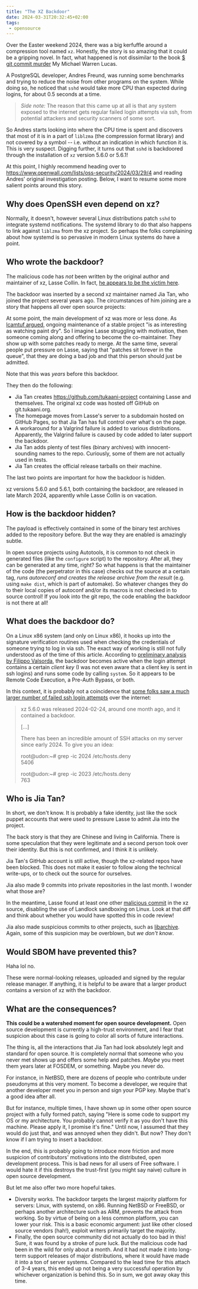 ```yaml
---
title: "The XZ Backdoor"
date: 2024-03-31T20:32:45+02:00
tags:
 - opensource
---
```

Over the Easter weekend 2024, there was a big kerfuffle around a compression
tool named `xz`. Honestly, the story is so amazing that it could be a gripping
novel. In fact, what happened is not dissimilar to the book [$ git commit
murder](https://mwl.io/fiction/crime) My Michael Warren Lucas.

A PostgreSQL developer, Andres Freund, was running some benchmarks and trying
to reduce the noise from other programs on the system. While doing so, he
noticed that `sshd` would take more CPU than expected during logins, for about
0.5 seconds at a time.

> *Side note:* The reason that this came up at all is that any system exposed to
the internet gets regular failed login attempts via ssh, from potential
attackers and security scanners of some sort.

So Andres starts looking into where the CPU time is spent and discovers that
most of it is in a part of `liblzma` (the compression format library) and not
covered by a symbol -- i.e. without an indication in which function it is.
This is very suspect. Digging further, it turns out that `sshd` is backdoored
through the installation of `xz` version 5.6.0 or 5.6.1!

At this point, I highly recommend heading over to
https://www.openwall.com/lists/oss-security/2024/03/29/4 
and reading Andres' original investigation posting. Below, I want to resume
some more salient points around this story.

## Why does OpenSSH even depend on xz?

Normally, it doesn't, however several Linux distributions patch `sshd` to
integrate systemd notifications. The systemd library to do that also happens
to link against `liblzma` from the xz project. So perhaps the folks
complaining about how systemd is so pervasive in modern Linux systems do have
a point.

## Who wrote the backdoor?

The malicious code has *not* been written by the original author and
maintainer of xz, Lasse Collin. In fact,
[he appears to be the victim here](https://tukaani.org/xz-backdoor/).

The backdoor was inserted by a second xz maintainer named Jia Tan, who joined
the project several years ago. The circumstances of him joining are a story
that happens all over open source projects:

At some point, the main development of xz was more or less done. As
[lcamtuf argued](https://lcamtuf.substack.com/p/technologist-vs-spy-the-xz-backdoor),
ongoing maintenance of a stable project "is as interesting as watching paint
dry". So I imagine Lasse struggling with motivation, then someone coming along
and offering to become the co-maintainer. They show up with some patches ready
to merge. At the same time, several people put pressure on Lasse, saying that
"patches sit forever in the queue", that they are doing a bad job and that
this person should just be admitted.

Note that this was *years* before this backdoor.

They then do the following:

* Jia Tan creates https://github.com/tukaani-project containing Lasse and
  themselves. The original xz code was hosted off GitHub on git.tukaani.org.
* The homepage moves from Lasse's server to a subdomain hosted on GitHub
  Pages, so that Jia Tan has full control over what's on the page.
* A workaround for a Valgrind failure is added to various distributions.
  Apparently, the Valgrind failure is caused by code added to later support
  the backdoor.
* Jia Tan adds plenty of test files (binary archives) with innocent-sounding
  names to the repo. Curiously, some of them are not actually used in tests.
* Jia Tan creates the official release tarballs on their machine.

The last two points are important for how the backdoor is hidden.

xz versions 5.6.0 and 5.6.1, both containing the backdoor, are released in
late March 2024, apparently while Lasse Collin is on vacation.

## How is the backdoor hidden?

The payload is effectively contained in some of the binary test archives added
to the repository before. But the way they are enabled is amazingly subtle.

In open source projects using Autotools, it is common to not check in
generated files (like the `configure` script) to the repository. After all,
they can be generated at any time, right? So what happens is that the
maintainer of the code (the perpetrator in this case) checks out the source at
a certain tag, *runs autoreconf and creates the release archive from the
result* (e.g. using `make dist`, which is part of automake). So whatever
changes they do to their local copies of autoconf and/or its macros is not
checked in to source control! If you look into the git repo, the code enabling
the backdoor is not there at all!

## What does the backdoor do?

On a Linux x86 system (and only on Linux x86), it hooks up into the signature
verification routines used when checking the credentials of someone trying to
log in via ssh. The exact way of working is still not fully understood as of
the time of this article. According to [preliminary analysis by Filippo
Valsorda](https://bsky.app/profile/did:plc:x2nsupeeo52oznrmplwapppl/post/3kowjkx2njy2b),
the backdoor becomes active when the login attempt contains a certain *client
key* (I was not even aware that a client key is sent in ssh logins) and runs
some code by calling `system`. So it appears to be Remote Code Execution, a
Pre-Auth Bypass, or both.

In this context, it is probably not a coincidence that [some folks saw a much
larger number of failed ssh login attempts](https://mastodon.sdf.org/@ParadeGrotesque/112184636692613817)
over the internet:

> xz 5.6.0 was released 2024-02-24, around one month ago, and it contained a backdoor.
>
> [...]
>
> There has been an incredible amount of SSH attacks on my server since early 2024. To give you an idea:
> 
> root@udon:~# grep -ic 2024 /etc/hosts.deny  
> 5406
> 
> root@udon:~# grep -ic 2023 /etc/hosts.deny  
> 763

## Who is Jia Tan?

In short, we don't know. It is probably a fake identity, just like the sock
puppet accounts that were used to pressure Lasse to admit Jia into the
project.

The back story is that they are Chinese and living in California. There is
some speculation that they were legitimate and a second person took over their
identity. But this is not confirmed, and I think it is unlikely.

Jia Tan's GitHub account is still active, though the xz-related repos have
been blocked. This does not make it easier to follow along the technical
write-ups, or to check out the source for ourselves.

Jia also made 9 commits into private repositories in the last month. I wonder
what those are?

In the meantime, Lasse found at least one other
[malicious commit](https://git.tukaani.org/?p=xz.git;a=commitdiff;h=f9cf4c05edd14dedfe63833f8ccbe41b55823b00)
in the xz source, disabling the use of Landlock sandboxing on Linux. Look at
that diff and think about whether you would have spotted this in code review!

Jia also made suspicious commits to other projects, such as
[libarchive](https://github.com/libarchive/libarchive/pull/1609). Again, some
of this suspicion may be overblown, but *we don't know*.

## Would SBOM have prevented this?

Haha lol no.

These were normal-looking releases, uploaded and signed by the regular release
manager. If anything, it is helpful to be aware that a larger product contains
a version of xz with the backdoor.

## What are the consequences?

**This could be a watershed moment for open source development.** Open source
development is currently a high-trust environment, and I fear that suspicion
about this case is going to color all sorts of future interactions.

The thing is, all the interactions that Jia Tan had look absolutely legit and
standard for open source. It is completely normal that someone who you never
met shows up and offers some help and patches. *Maybe* you meet them years
later at FOSDEM, or something. Maybe you never do.

For instance, in NetBSD, there are dozens of people who contribute under
pseudonyms at this very moment. To become a developer, we require that another
developer meet you in person and sign your PGP key. Maybe that's a good idea
after all.

But for instance, multiple times, I have shown up in some other open source
project with a fully formed patch, saying "Here is some code to support my OS
or my architecture. You probably cannot verify it as you don't have this
machine. Please apply it, I promise it's fine." Until now, I assumed that they
would do just that, and was annoyed when they didn't. But now? They don't know
if I am trying to insert a backdoor.

In the end, this is probably going to introduce more friction and more
suspicion of contributors' motivations into the distributed, open development
process. This is bad news for all users of Free software. I would hate it if
this destroys the trust-first (you might say naive) culture in open source
development.

But let me also offer two more hopeful takes.

* Diversity works. The backdoor targets the largest majority platform for
  servers: Linux, with systemd, on x86. Running NetBSD or FreeBSD, or perhaps
  another architecture such as ARM, prevents the attack from working. So by
  virtue of being on a less common platform, you can lower your risk. This is
  a basic economic argument: just like other closed source vendors (hah!),
  exploit writers primarily target the majority.
* Finally, the open source community did not actually do too bad in this!
  Sure, it was found by a stroke of pure luck. But the malicious code had been
  in the wild for only about a month. And it had not made it into long-term
  support releases of major distributions, where it would have made it into a
  ton of server systems. Compared to the lead time for this attach of 3-4
  years, this ended up not being a very successful operation by whichever
  organization is behind this. So in sum, we got away okay this time.
